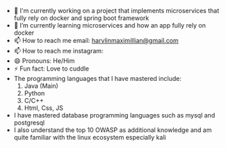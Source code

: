 - 🔭 I'm currently working on a project that implements microservices that fully rely on docker and spring boot framework
- 🌱 I’m currently learning microservices and how an app fully rely on docker
- 📫 How to reach me email: harvlinmaximillian@gmail.com
- 📫 How to reach me instagram: 
- 😄 Pronouns: He/Him
- ⚡ Fun fact: Love to cuddle
- The programming languages ​​that I have mastered include:
    1. Java (Main)
    2. Python
    3. C/C++
    4. Html, Css, JS
- I have mastered database programming languages ​​such as mysql and postgresql
- I also understand the top 10 OWASP as additional knowledge and am quite familiar with the linux ecosystem especially kali
